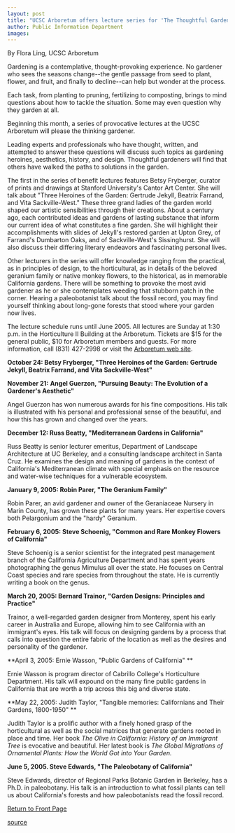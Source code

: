 ```yaml
---
layout: post
title: "UCSC Arboretum offers lecture series for 'The Thoughtful Gardener'"
author: Public Information Department
images:
---
```


By Flora Ling, UCSC Arboretum

Gardening is a contemplative, thought-provoking experience. No gardener who sees the seasons change--the gentle passage from seed to plant, flower, and fruit, and finally to decline--can help but wonder at the process.

Each task, from planting to pruning, fertilizing to composting, brings to mind questions about how to tackle the situation. Some may even question why they garden at all.

Beginning this month, a series of provocative lectures at the UCSC Arboretum will please the thinking gardener.

Leading experts and professionals who have thought, written, and attempted to answer these questions will discuss such topics as gardening heroines, aesthetics, history, and design. Thoughtful gardeners will find that others have walked the paths to solutions in the garden.

The first in the series of benefit lectures features Betsy Fryberger, curator of prints and drawings at Stanford University's Cantor Art Center. She will talk about "Three Heroines of the Garden: Gertrude Jekyll, Beatrix Farrand, and Vita Sackville-West." These three grand ladies of the garden world shaped our artistic sensibilities through their creations. About a century ago, each contributed ideas and gardens of lasting substance that inform our current idea of what constitutes a fine garden. She will highlight their accomplishments with slides of Jekyll's restored garden at Upton Grey, of Farrand's Dumbarton Oaks, and of Sackville-West's Sissinghurst. She will also discuss their differing literary endeavors and fascinating personal lives.

Other lecturers in the series will offer knowledge ranging from the practical, as in principles of design, to the horticultural, as in details of the beloved geranium family or native monkey flowers, to the historical, as in memorable California gardens. There will be something to provoke the most avid gardener as he or she contemplates weeding that stubborn patch in the corner. Hearing a paleobotanist talk about the fossil record, you may find yourself thinking about long-gone forests that stood where your garden now lives.

The lecture schedule runs until June 2005. All lectures are Sunday at 1:30 p.m. in the Horticulture II Building at the Arboretum. Tickets are $15 for the general public, $10 for Arboretum members and guests. For more information, call (831) 427-2998 or visit the [Arboretum web site][1].

**October 24: Betsy Fryberger, "Three Heroines of the Garden: Gertrude Jekyll, Beatrix Farrand, and Vita Sackville-West"**

**November 21:** **Angel Guerzon, "Pursuing Beauty: The Evolution of a Gardener's Aesthetic"**

Angel Guerzon has won numerous awards for his fine compositions. His talk is illustrated with his personal and professional sense of the beautiful, and how this has grown and changed over the years.

**December 12: Russ Beatty, "Mediterranean Gardens in California"**

Russ Beatty is senior lecturer emeritus, Department of Landscape Architecture at UC Berkeley, and a consulting landscape architect in Santa Cruz. He examines the design and meaning of gardens in the context of California's Mediterranean climate with special emphasis on the resource and water-wise techniques for a vulnerable ecosystem.

**January 9, 2005: Robin Parer, "The Geranium Family"**

Robin Parer, an avid gardener and owner of the Geraniaceae Nursery in Marin County, has grown these plants for many years. Her expertise covers both Pelargonium and the "hardy" Geranium.

**February 6, 2005: Steve Schoenig, "Common and Rare Monkey Flowers of California"**

Steve Schoenig is a senior scientist for the integrated pest management branch of the California Agriculture Department and has spent years photographing the genus Mimulus all over the state. He focuses on Central Coast species and rare species from throughout the state. He is currently writing a book on the genus.

**March 20, 2005: Bernard Trainor, "Garden Designs: Principles and Practice"**

Trainor, a well-regarded garden designer from Monterey, spent his early career in Australia and Europe, allowing him to see California with an immigrant's eyes. His talk will focus on designing gardens by a process that calls into question the entire fabric of the location as well as the desires and personality of the gardener.

**April 3, 2005: Ernie Wasson, "Public Gardens of California" **

Ernie Wasson is program director of Cabrillo College's Horticulture Department. His talk will expound on the many fine public gardens in California that are worth a trip across this big and diverse state.

**May 22, 2005: Judith Taylor, "Tangible memories: Californians and Their Gardens, 1800-1950" **

Judith Taylor is a prolific author with a finely honed grasp of the horticultural as well as the social matrices that generate gardens rooted in place and time. Her book _The Olive in California: History of an Immigrant Tree_ is evocative and beautiful. Her latest book is _The Global Migrations of Ornamental Plants: How the World Got into Your Garden._

**June 5, 2005. Steve Edwards, "The Paleobotany of California"**

Steve Edwards, director of Regional Parks Botanic Garden in Berkeley, has a Ph.D. in paleobotany. His talk is an introduction to what fossil plants can tell us about California's forests and how paleobotanists read the fossil record.

  

[Return to Front Page][2]

[1]: http://www2.ucsc.edu/arboretum
[2]: http://currents.ucsc.edu/

[source](http://www1.ucsc.edu/currents/04-05/10-18/arboretum.asp "Permalink to arboretum")

